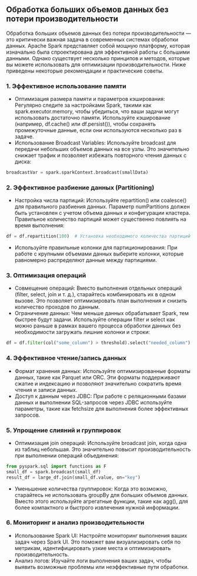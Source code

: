 ## Обработка больших объемов данных без потери производительности

Обработка больших объемов данных без потери производительности — это критически важная задача в современных системах обработки данных. Apache Spark представляет собой мощную платформу, которая изначально была спроектирована для эффективной работы с большими данными. Однако существует несколько принципов и методов, которые вы можете использовать для оптимизации производительности. Ниже приведены некоторые рекомендации и практические советы.

### 1. Эффективное использование памяти

- Оптимизация размера памяти и параметров кэширования: Регулярно следите за настройками Spark, такими как spark.executor.memory, чтобы убедиться, что ваши задачи могут использовать достаточно памяти. Используйте кэширование (например, df.cache() или df.persist()), чтобы сохранять промежуточные данные, если они используются несколько раз в задаче.
- Использование Broadcast Variables: Используйте broadcast для передачи небольших объемов данных на все узлы. Это значительно снижает трафик и позволяет избежать повторного чтения данных с диска:
```py
broadcastVar = spark.sparkContext.broadcast(smallData)
```

### 2. Эффективное разбиение данных (Partitioning)

- Настройка числа партиций: Используйте repartition() или coalesce() для правильного разбиения данных. Параметр numPartitions должен быть установлен с учетом объема данных и конфигурации кластера. Правильное количество партиций может существенно повлиять на время выполнения:
```py
df = df.repartition(100)  # Установка необходимого количества партиций
```
- Используйте правильные колонки для партиционирования: При работе с крупными объемами данных выберите колонки, которые равномерно распределяют данные между партициями.

### 3. Оптимизация операций

- Совмещение операций: Вместо выполнения отдельных операций (filter, select, join и т. д.), старайтесь комбинировать их в одном вызове. Это позволяет оптимизировать план выполнения и снизить количество проходов по данным.
- Ограничение данных: Чем меньше данных обрабатывает Spark, тем быстрее будут задачи. Используйте операции filter и select как можно раньше в рамках вашего процесса обработки данных без необходимости загружать лишние колонки и строки:
```py
df = df.filter(col("some_column") > threshold).select("needed_column")
```

### 4. Эффективное чтение/запись данных

- Формат хранения данных: Используйте оптимизированные форматы данных, такие как Parquet или ORC. Эти форматы поддерживают сжатие и индексацию и позволяют значительно сократить время чтения и записи данных.
- Доступ к данным через JDBC: При работе с реляционными базами данных и выполнении SQL-запросов через JDBC используйте параметры, такие как fetchsize для выполнения более эффективных запросов.

### 5. Упрощение слияний и группировок

- Оптимизация join операций: Используйте broadcast join, когда одна из таблиц небольшая. Это значительно повысит производительность при выполнении операций объединения:
```py
from pyspark.sql import functions as F
small_df = spark.broadcast(small_df)
result_df = large_df.join(small_df.value, on="key")
```
- Уменьшение количества группировок: Когда это возможно, старайтесь не использовать groupBy для больших объемов данных. Вместо этого используйте агрегатные функции, такие как agg(), для более компактного и быстрого извлечения нужной информации.

### 6. Мониторинг и анализ производительности

- Использование Spark UI: Настройте мониторинг выполнения ваших задач через Spark UI. Это поможет вам визуализировать себя по метрикам, идентифицировать узкие места и оптимизировать производительность.
- Анализ логов: Изучайте логи выполнения ваших задач, чтобы выявить возможные проблемы или неэффективные пути обработки.

